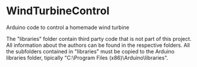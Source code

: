 # WindTurbineControl
Arduino code to control a homemade wind turbine

The "libraries" folder contain third party code that is not part of this project. All information about the authors can be found in the respective folders. 
All the subfolders contained in "libraries" must be copied to the Arduino libraries folder, tipically "C:\Program Files (x86)\Arduino\libraries".